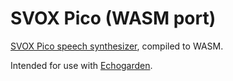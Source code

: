 # SVOX Pico (WASM port)

[SVOX Pico speech synthesizer](https://github.com/naggety/picotts), compiled to WASM.

Intended for use with [Echogarden](https://github.com/echogarden-project/echogarden).
